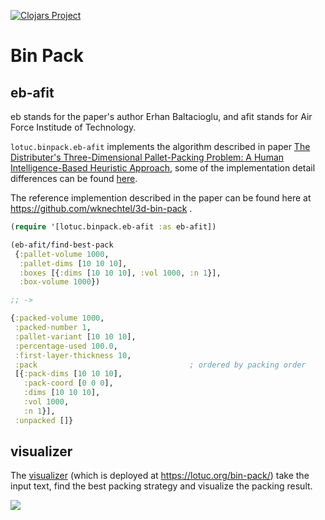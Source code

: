 [![Clojars Project](https://img.shields.io/clojars/v/org.lotuc/bin-pack.svg)](https://clojars.org/org.lotuc/bin-pack)

# Bin Pack

## eb-afit

eb stands for the paper's author Erhan Baltacioglu, and afit stands for Air
Force Institude of Technology.

`lotuc.binpack.eb-afit` implements the algorithm described in paper
[The Distributer's Three-Dimensional Pallet-Packing Problem: A Human Intelligence-Based Heuristic Approach](https://scholar.afit.edu/etd/4563/),
some of the implementation detail differences can be found
[here](./doc/eb-afit-explain.md).

The reference implemention described in the paper can be found here at
https://github.com/wknechtel/3d-bin-pack .

```clojure
(require '[lotuc.binpack.eb-afit :as eb-afit])

(eb-afit/find-best-pack
 {:pallet-volume 1000,
  :pallet-dims [10 10 10],
  :boxes [{:dims [10 10 10], :vol 1000, :n 1}],
  :box-volume 1000})

;; ->

{:packed-volume 1000,
 :packed-number 1,
 :pallet-variant [10 10 10],
 :percentage-used 100.0,
 :first-layer-thickness 10,
 :pack                                  ; ordered by packing order
 [{:pack-dims [10 10 10],
   :pack-coord [0 0 0],
   :dims [10 10 10],
   :vol 1000,
   :n 1}],
 :unpacked []}
```

## visualizer

The [visualizer](./visualizer/README.md) (which is deployed at
https://lotuc.org/bin-pack/) take the input text, find the best packing strategy
and visualize the packing result.

![](./visualizer/doc/resources/eb-afit-find-best-dpp06.gif)

